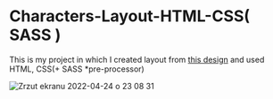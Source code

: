 # Characters-Layout-HTML-CSS( SASS )
This is my project in which I created layout from [this design](https://xd.adobe.com/view/913ecde1-cd6e-499c-9f8c-3454130770ac-c46d/specs/) and used HTML, CSS(+ SASS *pre-processor)

![Zrzut ekranu 2022-04-24 o 23 08 31](https://user-images.githubusercontent.com/94636710/164996676-ca60927f-b2ce-434b-8af3-e99ca78bdb5b.png)
